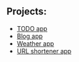 ## Projects:

- [TODO app](https://github.com/assaabriiii/Go-Lang/tree/main/Todo%20app)
- [Blog app](https://github.com/assaabriiii/Go-Lang/tree/main/Blog%20app)
- [Weather app](https://github.com/assaabriiii/Go-Lang/tree/main/Weather%20app)
- [URL shortener app](https://github.com/assaabriiii/Go-Lang/tree/main/URL%20shortener%20app)